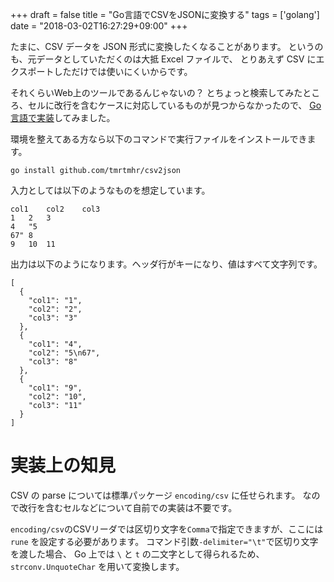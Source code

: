 +++
draft = false
title = "Go言語でCSVをJSONに変換する"
tags = ['golang']
date = "2018-03-02T16:27:29+09:00"
+++

たまに、CSV データを JSON 形式に変換したくなることがあります。
というのも、元データとしていただくのは大抵 Excel ファイルで、
とりあえず CSV にエクスポートしただけでは使いにくいからです。

それくらいWeb上のツールであるんじゃないの？
とちょっと検索してみたところ、セルに改行を含むケースに対応しているものが見つからなかったので、
[Go 言語で実装](https://github.com/tmrtmhr/csv2json)してみました。

環境を整えてある方なら以下のコマンドで実行ファイルをインストールできます。
```
go install github.com/tmrtmhr/csv2json
```

入力としては以下のようなものを想定しています。

```
col1	col2	col3
1	2	3
4	"5
67"	8
9	10	11
```

出力は以下のようになります。ヘッダ行がキーになり、値はすべて文字列です。

```
[
  {
    "col1": "1",
    "col2": "2",
    "col3": "3"
  },
  {
    "col1": "4",
    "col2": "5\n67",
    "col3": "8"
  },
  {
    "col1": "9",
    "col2": "10",
    "col3": "11"
  }
]
```

<!--more-->

# 実装上の知見

CSV の parse については標準パッケージ `encoding/csv` に任せられます。
なので改行を含むセルなどについて自前での実装は不要です。

`encoding/csv`のCSVリーダでは区切り文字を`Comma`で指定できますが、ここには `rune` を設定する必要があります。
コマンド引数`-delimiter="\t"`で区切り文字を渡した場合、
Go 上では `\` と `t` の二文字として得られるため、
`strconv.UnquoteChar` を用いて変換します。
